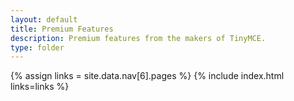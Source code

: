 ```yaml
---
layout: default
title: Premium Features
description: Premium features from the makers of TinyMCE.
type: folder
---
```


{% assign links = site.data.nav[6].pages %}
{% include index.html links=links %}
